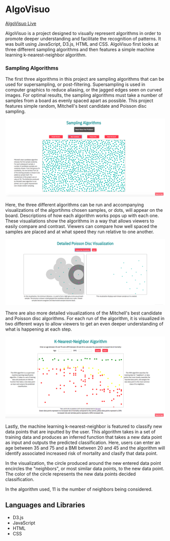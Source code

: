 # AlgoVisuo

[AlgoVisuo Live](http://aislinncronin.com/AlgoVisuo/)

AlgoVisuo is a project designed to visually represent algorithms in order to promote deeper understanding and facilitate the recognition of patterns.  It was built using JavaScript, D3.js, HTML and CSS.  AlgoVisuo first looks at three different sampling algorithms and then features a simple machine learning k-nearest-neighbor algorithm.  

### Sampling Algorithms

The first three algorithms in this project are sampling algorithms that can be used for supersampling, or post-filtering.  Supersampling is used in computer graphics to reduce aliasing, or the jagged edges seen on curved images. For optimal results, the sampling algorithms must take a number of samples from a board as evenly spaced apart as possible.  This project features simple random, Mitchell's best candidate and Poisson disc sampling.

![Sampling vis](assets/screenshots/sampling.png)

Here, the three different algorithms can be run and accompanying visualizations of the algortihms chosen samples, or dots, will appear on the board.  Descriptions of how each algorithm works pops up with each one.  These visualiations show the algorithms in a way that allows viewers to easily compare and contrast.  Viewers can compare how well spaced the samples are placed and at what speed they run relative to one another.

![Detailed vis](assets/screenshots/detailed_poisson.png)

There are also more detailed visualizations of the Mitchell's best candidate and Poisson disc algorithms.  For each run of the algorithm, it is visualized in two different ways to allow viewers to get an even deeper understanding of what is happening at each step.

![k-nearest vis](assets/screenshots/k_nearest.png)

Lastly, the machine learning k-nearest-neighbor is featured to classify new data points that are inputted by the user. This algorithm takes in a set of training data and produces an inferred function that takes a new data point as input and outputs the predicted classification.  Here, users can enter an age between 35 and 75 and a BMI between 20 and 45 and the algorithm will identify associated increased risk of mortality and clasify that data point.

In the visualization, the circle produced around the new entered data point encircles the "neighbors", or most similar data points, to the new data point.  The color of the circle represents the new data points decided classification.

In the algorithm used, 11 is the number of neighbors being considered.


## Languages and Libraries

* D3.js
* JavaScript 
* HTML
* CSS

